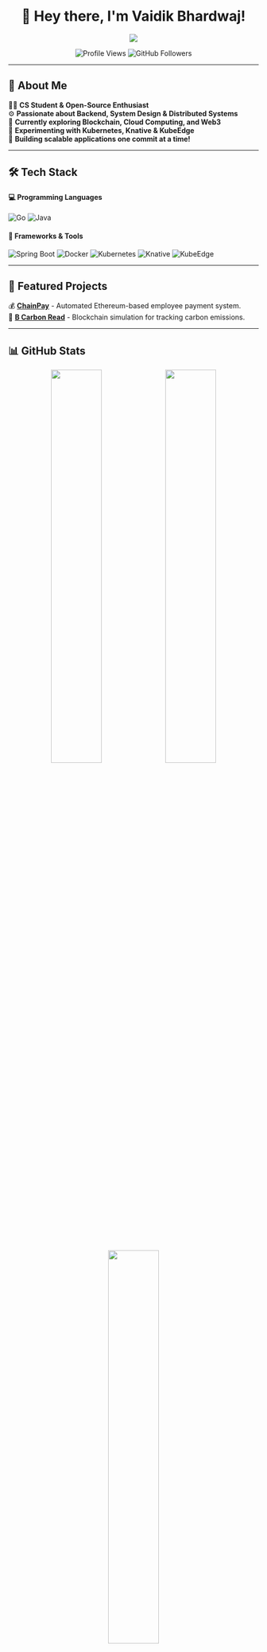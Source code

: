 <h1 align="center">👋 Hey there, I'm Vaidik Bhardwaj!</h1>
<p align="center">
  <img src="https://readme-typing-svg.herokuapp.com?font=Fira+Code&pause=1000&color=36BCF7&center=true&vCenter=true&width=450&lines=CS+Student+%7C+Backend+Developer;Building+Distributed+Systems;Go+%7C+Java+%7C+Docker+%7C+Kubernetes;Spring+Boot+%7C+Knative+%7C+KubeEdge" />
</p>

<p align="center">
  <img src="https://komarev.com/ghpvc/?username=vaidikcode&style=for-the-badge&color=blue" alt="Profile Views">
  <img src="https://img.shields.io/github/followers/vaidikcode?label=Followers&style=for-the-badge" alt="GitHub Followers">
</p>

---

## 🚀 About Me  
👨‍💻 **CS Student & Open-Source Enthusiast**  
⚙️ **Passionate about Backend, System Design & Distributed Systems**  
📜 **Currently exploring Blockchain, Cloud Computing, and Web3**  
🔬 **Experimenting with Kubernetes, Knative & KubeEdge**  
🎯 **Building scalable applications one commit at a time!**  

---

## 🛠️ Tech Stack  
#### **💻 Programming Languages**
![Go](https://img.shields.io/badge/Go-00ADD8?style=for-the-badge&logo=go&logoColor=white)
![Java](https://img.shields.io/badge/Java-ED8B00?style=for-the-badge&logo=java&logoColor=white)

#### **🚀 Frameworks & Tools**
![Spring Boot](https://img.shields.io/badge/Spring_Boot-6DB33F?style=for-the-badge&logo=spring-boot&logoColor=white)
![Docker](https://img.shields.io/badge/Docker-2496ED?style=for-the-badge&logo=docker&logoColor=white)
![Kubernetes](https://img.shields.io/badge/Kubernetes-326CE5?style=for-the-badge&logo=kubernetes&logoColor=white)
![Knative](https://img.shields.io/badge/Knative-0078D6?style=for-the-badge&logo=knative&logoColor=white)
![KubeEdge](https://img.shields.io/badge/KubeEdge-326CE5?style=for-the-badge&logo=kubernetes&logoColor=white)

---

## 📌 Featured Projects  
💰 **[ChainPay](https://github.com/vaidikcode/ChainPay)** - Automated Ethereum-based employee payment system.  
🌱 **[B Carbon Read](https://github.com/vaidikcode/B-Carbon-Read)** - Blockchain simulation for tracking carbon emissions.  

---

## 📊 GitHub Stats  
<p align="center">
  <img src="https://github-readme-stats.vercel.app/api?username=vaidikcode&show_icons=true&theme=radical" width="45%" />
  <img src="https://github-readme-streak-stats.herokuapp.com/?user=vaidikcode&theme=radical" width="45%" />
</p>

<p align="center">
  <img src="https://github-readme-stats.vercel.app/api/top-langs/?username=vaidikcode&layout=compact&theme=radical" width="45%" />
</p>

---

## 🏆 GitHub Achievements  
<p align="center">
  <img src="https://github-profile-trophy.vercel.app/?username=vaidikcode&theme=radical&no-frame=true&margin-w=15&row=1" />
</p>

---

## 🌎 Connect With Me  
<p align="center">
  <a href="mailto:vaidikbhardwaj00@gmail.com">
    <img src="https://img.shields.io/badge/Gmail-D14836?style=for-the-badge&logo=gmail&logoColor=white" />
  </a>
  <a href="https://twitter.com/VaidikBhrdwj">
    <img src="https://img.shields.io/badge/Twitter-1DA1F2?style=for-the-badge&logo=twitter&logoColor=white" />
  </a>
</p>

---

🔥 **"Code, Deploy, Scale – Repeat!"**  



<!---
vaidikcode/vaidikcode is a ✨ special ✨ repository because its `README.md` (this file) appears on your GitHub profile.
You can click the Preview link to take a look at your changes.
--->
